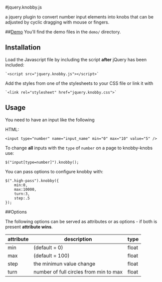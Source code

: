 #jquery.knobby.js

a jquery plugin to convert number input elements into knobs that can be adjusted by cyclic dragging with mouse or fingers.

##[Demo](http://codeblock.at/jquery-knobby/demo/)
You'll find the demo files in the `demo/` directory.

## Installation 


Load the Javascript file by including the script **after** jQuery has been included:

    `<script src="jquery.knobby.js"></script>`


Add the styles from one of the stylesheets to your CSS file or link it with

    `<link rel="stylesheet" href="jquery.knobby.css">`



## Usage

You need to have an input like the following

HTML:

    <input type="number" name="input_name" min="0" max="10" value="5" />



To change **all** inputs with the `type` of `number` on a page to knobby-knobs use:

    $("input[type=number]").knobby();
    
You can pass options to configure knobby with: 

    $(".high-pass").knobby({
        min:0,
        max:10000,
        turn:3,
        step:.5
    });

##Options

The following options can be served as attributes or as options - if both is present **attribute wins**.

|attribute | description    |  type |
|-----|-----|-----|
| min | (default = 0)    | float |
| max | (default = 100)  | float |
| step | the minimun value change | float |
| turn | number of full circles from min to max | float |


